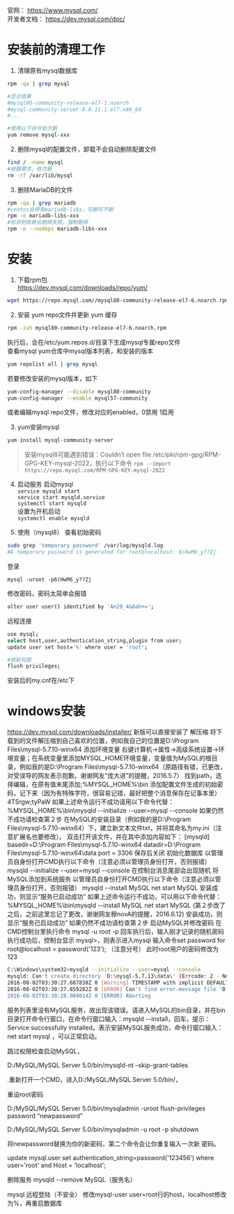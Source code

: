 官网： https://www.mysql.com/  
开发者文档： https://dev.mysql.com/doc/

# 安装前的清理工作
1. 清理原有mysql数据库
```bash
rpm -qa | grep mysql

#显示结果
#mysql80-community-release-el7-1.noarch
#mysql-community-server-8.0.11-1.el7.x86_64
#...

#使用以下命令依次删
yum remove mysql-xxx

```

2. 删除mysql的配置文件，卸载不会自动删除配置文件
```bash
find / -name mysql
#根据需求，依次删
rm -rf /var/lib/mysql
```

3. 删除MariaDB的文件
```bash
rpm -qa | grep mariadb
#centos自带有mariadb-libs，可删可不删
rpm -e mariadb-libs-xxx
#检测到依赖会删除失败，强制删除
rpm -e --nodeps mariadb-libs-xxx
```

# 安装

1. 下载rpm包  
https://dev.mysql.com/downloads/repo/yum/  
```bash
wget https://repo.mysql.com//mysql80-community-release-el7-6.noarch.rpm 
```

2. 安装 yum repo文件并更新 yum 缓存
```bash
rpm -ivh mysql80-community-release-el7-6.noarch.rpm 
```
执行后，会在/etc/yum.repos.d/目录下生成mysql专属repo文件  
查看mysql yum仓库中mysql版本列表，和安装的版本
```bash
yum repolist all | grep mysql
```
若要修改安装的mysql版本，如下
```bash
yum-config-manager --disable mysql80-community
yum-config-manager --enable mysql57-community
```
或者编辑mysql repo文件，修改对应的enabled，0禁用 1启用

3. yum安装mysql
```java
yum install mysql-community-server
``` 

>安装mysql8可能遇到错误：Couldn’t open file /etc/pki/rpm-gpg/RPM-GPG-KEY-mysql-2022，执行以下命令
>`rpm --import https://repo.mysql.com/RPM-GPG-KEY-mysql-2022`

4. 启动服务
启动mysql   
`service mysqld start`  
`service start mysqld.service`  
`systemctl start mysqld`  
设置为开机启动  
`systemctl enable mysqld`  

5. 使用（mysql8） 
查看初始密码
```bash
sudo grep 'temporary password' /var/log/mysqld.log
#A temporary password is generated for root@localhost: 6(HwM6_y??Zj
```

登录

```
mysql -uroot -p6(HwM6_y??Zj
```

修改密码，密码太简单会报错

```bash
alter user user() identified by 'An29_4&6ah+=';
```

远程连接

```bash
use mysql;
select host,user,authentication_string,plugin from user;
update user set host='%' where user = 'root';

#刷新权限
flush privileges;
```

安装后的my.cnf在/etc下

# windows安装
https://dev.mysql.com/downloads/installer/ 新版可以直接安装了
解压缩
       将下载到的文件解压缩到自己喜欢的位置，例如我自己的位置是D:\Program Files\mysql-5.7.10-winx64
添加环境变量
       右键计算机->属性->高级系统设置->环境变量；在系统变量里添加MYSQL_HOME环境变量，变量值为MySQL的根目录，例如我的是D:\Program Files\mysql-5.7.10-winx64（原路径有错，已更改，对受误导的网友表示抱歉。谢谢网友“庞大进”的提醒，2016.5.7）
       找到path，选择编辑，在原有值末尾添加;%MYSQL_HOME%\bin
添加配置文件生成的初始密码，记下来（因为有特殊字符，很容易记错，最好把整个消息保存在记事本里）4TSrgw;tyPaW
如果上述命令运行不成功请用以下命令代替：
%MYSQL_HOME%\bin\mysqld --initialize --user=mysql --console
如果仍然不成功请检查第２步
       在MySQL的安装目录（例如我的是D:\Program Files\mysql-5.7.10-winx64）下，建立新文本文件txt，并将其命名为my.ini（注意扩展名也要修改）。
双击打开该文件，并在其中添加内容如下：
[mysqld]
basedir=D:\Program Files\mysql-5.7.10-winx64
datadir=D:\Program Files\mysql-5.7.10-winx64\data
port = 3306
保存后关闭
初始化数据库 
       以管理员自身份打开CMD执行以下命令（注意必须以管理员身份打开，否则报错）
mysqld --initialize --user=mysql --console
在控制台消息尾部会出现随机
将MySQL添加到系统服务
       以管理员自身份打开CMD执行以下命令（注意必须以管理员身份打开，否则报错）
mysqld --install MySQL
net start MySQL
安装成功，则显示“服务已启动成功”
如果上述命令运行不成功，可以用以下命令代替：
%MYSQL_HOME%\bin\mysqld --install MySQL
net start MySQL
(第２步改了之后，之前这里忘记了更改，谢谢网友穆novA的提醒，2016.6.12)
安装成功，则显示“服务已启动成功”
如果仍然不成功请检查第２步
启动MySQL并修改密码
       在CMD控制台里执行命令  mysql -u root -p
回车执行后，输入刚才记录的随机密码
执行成功后，控制台显示 mysql>，则表示进入mysql
输入命令set password for root@localhost = password('123'); （注意分号）
此时root用户的密码修改为123

```bash
C:\Windows\system32>mysqld --initialize --user=mysql --console
mysqld: Can't create directory 'D:\mysql-5.7.13\data\' (Errcode: 2 - No such file or directory)
2016-08-02T03:30:27.687838Z 0 [Warning] TIMESTAMP with implicit DEFAULT value is deprecated. Please use --explicit_defaults_for_timestamp server option (see documentation for more details).
2016-08-02T03:30:27.859282Z 0 [ERROR] Can't find error-message file 'D:\mysql-5.7.13\share\errmsg.sys'. Check error-message file location and 'lc-messages-dir' configuration directive.
2016-08-02T03:30:28.904014Z 0 [ERROR] Aborting
```

服务列表里没有MySQL服务，故出现该错误。请进入MySQL的bin目录，并在bin目录打开命令行窗口，在命令行窗口输入：mysqld --install，回车，提示：Service successfully installed。表示安装MySQL服务成功，命令行窗口输入：net start mysql ，可以正常启动。

跳过权限检查启动MySQL，

D:/MySQL/MySQL Server 5.0/bin/mysqld-nt –skip-grant-tables

.重新打开一个CMD，进入D:/MySQL/MySQL Server 5.0/bin/，

重设root密码

D:/MySQL/MySQL Server 5.0/bin/mysqladmin -uroot flush-privileges password “newpassword”

D:/MySQL/MySQL Server 5.0/bin/mysqladmin -u root -p shutdown

将newpassword替换为你的新密码，第二个命令会让你重复输入一次新 密码。

update mysql.user set authentication_string=password('123456') where user='root' and Host = 'localhost';

删除服务
mysqld --remove MySQL（服务名）

mysql 远程登陆（不安全）
修改mysql-user user=root行的host，localhost修改为%，再重启数据库
